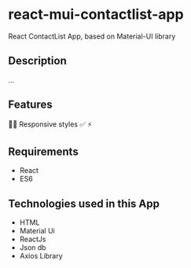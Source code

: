 # react-mui-contactlist-app
React ContactList App, based on Material-UI library

## Description
...
## Features
📱🔥 Responsive styles
✅
⚡️
## Requirements
<ul>
  <li>React</li>
  <li>ES6</li>
</ul>

## Technologies used in this App
<ul>
  <li>HTML</li>
  <li>Material Ui</li>
  <li>ReactJs</li>
  <li>Json db</li>
  <li>Axios Library</li>
</ul>
